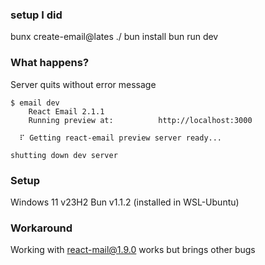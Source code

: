 ### setup I did
bunx create-email@lates ./
bun install
bun run dev

### What happens?
Server quits without error message
```
$ email dev
    React Email 2.1.1
    Running preview at:          http://localhost:3000

  ⠏ Getting react-email preview server ready...

shutting down dev server
```

### Setup
Windows 11 v23H2
Bun v1.1.2 (installed in WSL-Ubuntu)


### Workaround
Working with react-mail@1.9.0 works but brings other bugs